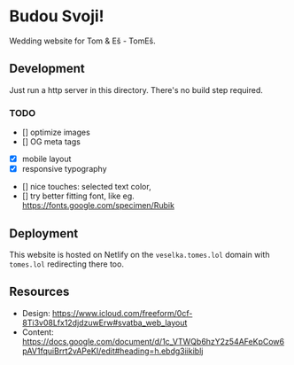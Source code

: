 # Budou Svoji!

Wedding website for Tom & Eš - TomEš.

## Development

Just run a http server in this directory. There's no build step required.

### TODO

- [] optimize images
- [] OG meta tags
- [x] mobile layout
- [x] responsive typography
- [] nice touches: selected text color,
- [] try better fitting font, like eg. https://fonts.google.com/specimen/Rubik

## Deployment

This website is hosted on Netlify on the `veselka.tomes.lol` domain with `tomes.lol` redirecting there too.

## Resources

- Design: https://www.icloud.com/freeform/0cf-8Ti3v08Lfx12djdzuwErw#svatba_web_layout
- Content: https://docs.google.com/document/d/1c_VTWQb6hzY2z54AFeKpCow6pAV1fquiBrrt2vAPeKI/edit#heading=h.ebdg3iikiblj
